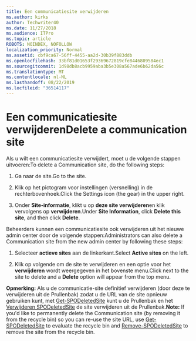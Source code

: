 ```yaml
---
title: Een communicatiesite verwijderen
ms.author: kirks
author: Techwriter40
ms.date: 11/27/2018
ms.audience: ITPro
ms.topic: article
ROBOTS: NOINDEX, NOFOLLOW
localization_priority: Normal
ms.assetid: cbf9ca67-56ff-4455-aa2d-30b39f883ddb
ms.openlocfilehash: 33bf81d01653f29369672819cfe8446809584ec1
ms.sourcegitcommit: 1d98db8acb9959aba3b5e308a567ade6b62da56c
ms.translationtype: MT
ms.contentlocale: nl-NL
ms.lasthandoff: 08/22/2019
ms.locfileid: "36514117"
---
```

# <a name="delete-a-communication-site"></a><span data-ttu-id="a9870-102">Een communicatiesite verwijderen</span><span class="sxs-lookup"><span data-stu-id="a9870-102">Delete a communication site</span></span>

<span data-ttu-id="a9870-103">Als u wilt een communicatiesite verwijdert, moet u de volgende stappen uitvoeren:</span><span class="sxs-lookup"><span data-stu-id="a9870-103">To delete a Communication site, do the following steps:</span></span> 
  
1. <span data-ttu-id="a9870-104">Ga naar de site.</span><span class="sxs-lookup"><span data-stu-id="a9870-104">Go to the site.</span></span> 
  
2. <span data-ttu-id="a9870-105">Klik op het pictogram voor instellingen (versnelling) in de rechterbovenhoek.</span><span class="sxs-lookup"><span data-stu-id="a9870-105">Click the Settings icon (the gear) in the upper right.</span></span> 
  
3. <span data-ttu-id="a9870-106">Onder **Site-informatie**, klikt u op **deze site verwijderen**en klik vervolgens op **verwijderen**.</span><span class="sxs-lookup"><span data-stu-id="a9870-106">Under **Site Information**, click **Delete this site**, and then click **Delete**.</span></span> 
  
<span data-ttu-id="a9870-107">Beheerders kunnen een communicatiesite ook verwijderen uit het nieuwe admin center door de volgende stappen:</span><span class="sxs-lookup"><span data-stu-id="a9870-107">Administrators can also delete a Communication site from the new admin center by following these steps:</span></span> 
  
1. <span data-ttu-id="a9870-108">Selecteer **actieve sites** aan de linkerkant.</span><span class="sxs-lookup"><span data-stu-id="a9870-108">Select **Active sites** on the left.</span></span> 
  
2. <span data-ttu-id="a9870-109">Klik op volgende om de site te verwijderen en een optie voor het **verwijderen** wordt weergegeven in het bovenste menu.</span><span class="sxs-lookup"><span data-stu-id="a9870-109">Click next to the site to delete and a **Delete** option will appear from the top menu.</span></span> 
  
 <span data-ttu-id="a9870-110">**Opmerking:** Als u de communicatie-site definitief verwijderen (door deze te verwijderen uit de Prullenbak) zodat u de URL van de site opnieuw gebruiken kunt, met [Get-SPODeletedSite](https://aka.ms/Get-SPODeletedSite) kunt u de Prullenbak en het [Verwijderen SPODeletedSite](https://aka.ms/Remove-SPODeletedSite) de site verwijderen uit de Prullenbak.</span><span class="sxs-lookup"><span data-stu-id="a9870-110">**Note:** If you'd like to permanently delete the Communication site (by removing it from the recycle bin) so you can re-use the site URL, use [Get-SPODeletedSite](https://aka.ms/Get-SPODeletedSite) to evaluate the recycle bin and [Remove-SPODeletedSite](https://aka.ms/Remove-SPODeletedSite) to remove the site from the recycle bin.</span></span> 
  


